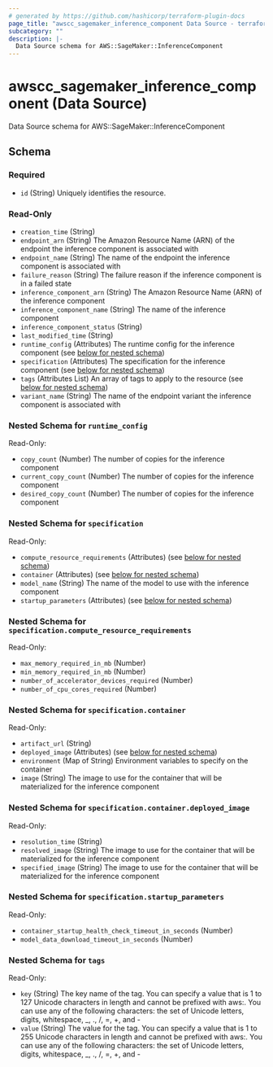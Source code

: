 ```yaml
---
# generated by https://github.com/hashicorp/terraform-plugin-docs
page_title: "awscc_sagemaker_inference_component Data Source - terraform-provider-awscc"
subcategory: ""
description: |-
  Data Source schema for AWS::SageMaker::InferenceComponent
---
```


# awscc_sagemaker_inference_component (Data Source)

Data Source schema for AWS::SageMaker::InferenceComponent



<!-- schema generated by tfplugindocs -->
## Schema

### Required

- `id` (String) Uniquely identifies the resource.

### Read-Only

- `creation_time` (String)
- `endpoint_arn` (String) The Amazon Resource Name (ARN) of the endpoint the inference component is associated with
- `endpoint_name` (String) The name of the endpoint the inference component is associated with
- `failure_reason` (String) The failure reason if the inference component is in a failed state
- `inference_component_arn` (String) The Amazon Resource Name (ARN) of the inference component
- `inference_component_name` (String) The name of the inference component
- `inference_component_status` (String)
- `last_modified_time` (String)
- `runtime_config` (Attributes) The runtime config for the inference component (see [below for nested schema](#nestedatt--runtime_config))
- `specification` (Attributes) The specification for the inference component (see [below for nested schema](#nestedatt--specification))
- `tags` (Attributes List) An array of tags to apply to the resource (see [below for nested schema](#nestedatt--tags))
- `variant_name` (String) The name of the endpoint variant the inference component is associated with

<a id="nestedatt--runtime_config"></a>
### Nested Schema for `runtime_config`

Read-Only:

- `copy_count` (Number) The number of copies for the inference component
- `current_copy_count` (Number) The number of copies for the inference component
- `desired_copy_count` (Number) The number of copies for the inference component


<a id="nestedatt--specification"></a>
### Nested Schema for `specification`

Read-Only:

- `compute_resource_requirements` (Attributes) (see [below for nested schema](#nestedatt--specification--compute_resource_requirements))
- `container` (Attributes) (see [below for nested schema](#nestedatt--specification--container))
- `model_name` (String) The name of the model to use with the inference component
- `startup_parameters` (Attributes) (see [below for nested schema](#nestedatt--specification--startup_parameters))

<a id="nestedatt--specification--compute_resource_requirements"></a>
### Nested Schema for `specification.compute_resource_requirements`

Read-Only:

- `max_memory_required_in_mb` (Number)
- `min_memory_required_in_mb` (Number)
- `number_of_accelerator_devices_required` (Number)
- `number_of_cpu_cores_required` (Number)


<a id="nestedatt--specification--container"></a>
### Nested Schema for `specification.container`

Read-Only:

- `artifact_url` (String)
- `deployed_image` (Attributes) (see [below for nested schema](#nestedatt--specification--container--deployed_image))
- `environment` (Map of String) Environment variables to specify on the container
- `image` (String) The image to use for the container that will be materialized for the inference component

<a id="nestedatt--specification--container--deployed_image"></a>
### Nested Schema for `specification.container.deployed_image`

Read-Only:

- `resolution_time` (String)
- `resolved_image` (String) The image to use for the container that will be materialized for the inference component
- `specified_image` (String) The image to use for the container that will be materialized for the inference component



<a id="nestedatt--specification--startup_parameters"></a>
### Nested Schema for `specification.startup_parameters`

Read-Only:

- `container_startup_health_check_timeout_in_seconds` (Number)
- `model_data_download_timeout_in_seconds` (Number)



<a id="nestedatt--tags"></a>
### Nested Schema for `tags`

Read-Only:

- `key` (String) The key name of the tag. You can specify a value that is 1 to 127 Unicode characters in length and cannot be prefixed with aws:. You can use any of the following characters: the set of Unicode letters, digits, whitespace, _, ., /, =, +, and -
- `value` (String) The value for the tag. You can specify a value that is 1 to 255 Unicode characters in length and cannot be prefixed with aws:. You can use any of the following characters: the set of Unicode letters, digits, whitespace, _, ., /, =, +, and -

